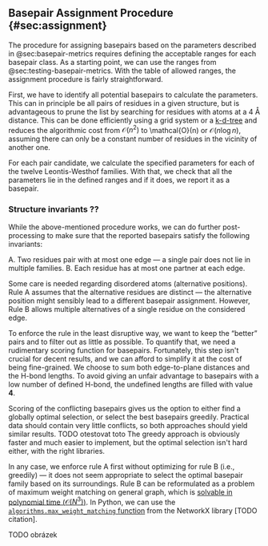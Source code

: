 ## Basepair Assignment Procedure {#sec:assignment}

The procedure for assigning basepairs based on the parameters described in @sec:basepair-metrics requires defining the acceptable ranges for each basepair class.
As a starting point, we can use the ranges from @sec:testing-basepair-metrics.
With the table of allowed ranges, the assignment procedure is fairly straightforward.

First, we have to identify all potential basepairs to calculate the parameters.
This can in principle be all pairs of residues in a given structure, but is advantageous to prune the list by searching for residues with atoms at a 4 Å distance.
This can be done efficiently using a grid system or a [k-d-tree](https://en.wikipedia.org/wiki/K-d_tree) and reduces the algorithmic cost from $\mathcal{O}(n^2)$ to \mathcal{O}(n) or $\mathcal{O}(n\log{}n)$, assuming there can only be a constant number of residues in the vicinity of another one.

For each pair candidate, we calculate the specified parameters for each of the twelve Leontis-Westhof families.
With that, we check that all the parameters lie in the defined ranges and if it does, we report it as a basepair.


### Structure invariants ??

While the above-mentioned procedure works, we can do further post-processing to make sure that the reported basepairs satisfy the following invariants:

A. Two residues pair with at most one edge — a single pair does not lie in multiple families.
B. Each residue has at most one partner at each edge.

Some care is needed regarding disordered atoms (alternative positions).
Rule A assumes that the alternative residues are distinct — the alternative position might sensibly lead to a different basepair assignment.
However, Rule B allows multiple alternatives of a single residue on the considered edge.

To enforce the rule in the least disruptive way, we want to keep the “better” pairs and to filter out as little as possible.
To quantify that, we need a rudimentary scoring function for basepairs.
Fortunately, this step isn't crucial for decent results, and we can afford to simplify it at the cost of being fine-grained.
We choose to sum both edge-to-plane distances and the H-bond lengths.
To avoid giving an unfair advantage to basepairs with a low number of defined H-bond, the undefined lengths are filled with value **4**.

Scoring of the conflicting basepairs gives us the option to either find a globally optimal selection, or select the best basepairs greedily.
Practical data should contain very little conflicts, so both approaches should yield similar results. TODO otestovat toto
The greedy approach is obviously faster and much easier to implement, but the optimal selection isn't hard either, with the right libraries.

In any case, we enforce rule A first without optimizing for rule B (i.e., greedily) — it does not seem appropriate to select the optimal basepair family based on its surroundings.
Rule B can be reformulated as a problem of maximum weight matching on general graph, which is [solvable in polynomial time ($\mathcal{O}(N^3)$)](https://doi.org/10.1007%2Fs12532-009-0002-8).
In Python, we can use the [`algorithms.max_weight_matching` function](https://networkx.org/documentation/stable/reference/algorithms/generated/networkx.algorithms.matching.max_weight_matching.html) from the NetworkX library [TODO citation].


TODO obrázek

<!--
```sql
select pdbid, model, columns('(chain|nr|alt|ins)\d'), count(*), array_agg(family) from './assigned.parquet' group by all having count(*) >1

select pdbid, model, columns('(chain|nr|alt|ins)1'), family[2] as e, count(*) as c, array_agg(family), array_agg(columns('(chain|nr|alt|ins)2')) from './assigned.parquet' group by all having count(*) > 1


select pdbid, model, columns('(chain|nr|alt|ins)\d'), count(*), array_agg(family)
from './assigned.parquet'
WHERE row(pdbid, model, chain1, nr1, alt1, ins1) in (
    select row(pdbid, model, chain1, nr1, alt1, ins1)
    from './assigned.parquet'
    group by pdbid, model, chain1, nr1, alt1, ins1, family[2]
    having count(*) > 1)
group by all
having count(*) >1

```

-->
